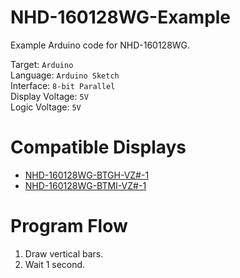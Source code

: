# NHD-160128WG-Example
Example Arduino code for NHD-160128WG.

Target: `Arduino`\
Language: `Arduino Sketch`\
Interface: `8-bit Parallel`\
Display Voltage: `5V`\
Logic Voltage: `5V`

# Compatible Displays
- [NHD-160128WG-BTGH-VZ#-1](https://newhavendisplay.com/160x128-graphic-lcd-module-stn-gray-display-with-white-backlight/)
- [NHD-160128WG-BTMI-VZ#-1](https://newhavendisplay.com/160x128-graphic-lcd-module-stn-blue-display-with-white-backlight/)

# Program Flow
1. Draw vertical bars.
2. Wait 1 second.
